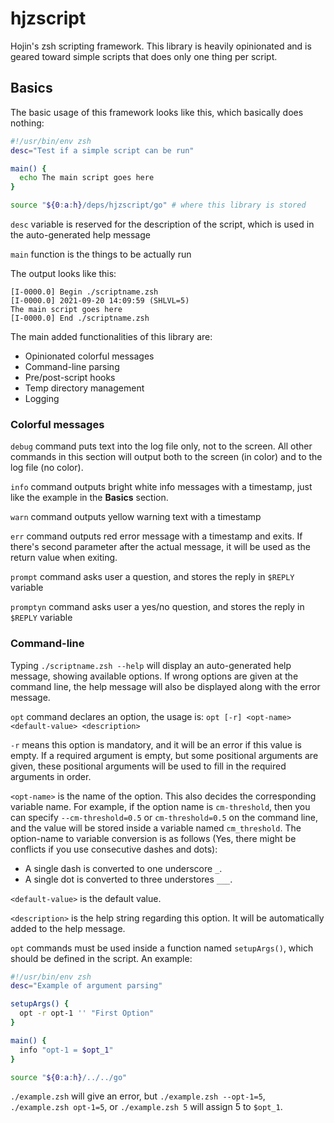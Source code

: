 # hjzscript

Hojin's zsh scripting framework. This library is heavily opinionated and is geared toward simple scripts that does only one thing per script.

## Basics

The basic usage of this framework looks like this, which basically does nothing:

```zsh
#!/usr/bin/env zsh
desc="Test if a simple script can be run"

main() {
  echo The main script goes here
}

source "${0:a:h}/deps/hjzscript/go" # where this library is stored
```

`desc` variable is reserved for the description of the script, which is used in the auto-generated help message

`main` function is the things to be actually run

The output looks like this:

```
[I-0000.0] Begin ./scriptname.zsh
[I-0000.0] 2021-09-20 14:09:59 (SHLVL=5)
The main script goes here
[I-0000.0] End ./scriptname.zsh
```

The main added functionalities of this library are:
- Opinionated colorful messages
- Command-line parsing
- Pre/post-script hooks
- Temp directory management
- Logging

### Colorful messages

`debug` command puts text into the log file only, not to the screen. All other commands in this section will output both to the screen (in color) and to the log file (no color).

`info` command outputs bright white info messages with a timestamp, just like the example in the **Basics** section.

`warn` command outputs yellow warning text with a timestamp

`err` command outputs red error message with a timestamp and exits. If there's second parameter after the actual message, it will be used as the return value when exiting.

`prompt` command asks user a question, and stores the reply in `$REPLY` variable

`promptyn` command asks user a yes/no question, and stores the reply in `$REPLY` variable

### Command-line

Typing `./scriptname.zsh --help` will display an auto-generated help message, showing available options. If wrong options are given at the command line, the help message will also be displayed along with the error message.

`opt` command declares an option, the usage is: `opt [-r] <opt-name> <default-value> <description>`

`-r` means this option is mandatory, and it will be an error if this value is empty. If a required argument is empty, but some positional arguments are given, these positional arguments will be used to fill in the required arguments in order.

`<opt-name>` is the name of the option. This also decides the corresponding variable name. For example, if the option name is `cm-threshold`, then you can specify `--cm-threshold=0.5` or `cm-threshold=0.5` on the command line, and the value will be stored inside a variable named `cm_threshold`. The option-name to variable conversion is as follows (Yes, there might be conflicts if you use consecutive dashes and dots):
  - A single dash is converted to one underscore `_`.
  - A single dot is converted to three understores `___`.

`<default-value>` is the default value.

`<description>` is the help string regarding this option. It will be automatically added to the help message.

`opt` commands must be used inside a function named `setupArgs()`, which should be defined in the script. An example:

```zsh
#!/usr/bin/env zsh
desc="Example of argument parsing"

setupArgs() {
  opt -r opt-1 '' "First Option"
}

main() {
  info "opt-1 = $opt_1"
}

source "${0:a:h}/../../go"
```

`./example.zsh` will give an error, but `./example.zsh --opt-1=5`, `./example.zsh opt-1=5`, or `./example.zsh 5` will assign 5 to `$opt_1`.
